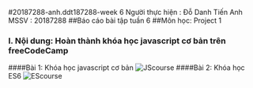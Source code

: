 #20187288-anh.ddt187288-week 6
Người thực hiện : Đỗ Danh Tiến Anh 
MSSV : 20187288
##Báo cáo bài tập tuần 6
##Môn học: Project 1
### I. Nội dung: Hoàn thành khóa học javascript cơ bản trên freeCodeCamp
####Bài 1: Khóa học javascript cơ bản
![JScourse](https://user-images.githubusercontent.com/73302743/140526022-ac414300-6a15-466c-bf4b-787640544e28.JPG)
####Bài 2: Khóa học ES6
![EScourse](https://user-images.githubusercontent.com/73302743/140526124-74d36349-6bea-4585-bf7c-bd5bb8e7e6f5.JPG)
